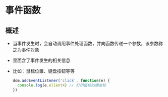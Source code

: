 # 事件函数

## 概述

+ 当事件发生时，会自动调用事件处理函数，并向函数传递一个参数，该参数称之为事件对象
+ 里面含了事件发生的相关信息
+ 比如：鼠标位置、键盘按钮等等

  ```js
  dom.addEventListener('click', function(e) {
    console.log(e.elientX) // 打印鼠标的横坐标
  })
  ```
